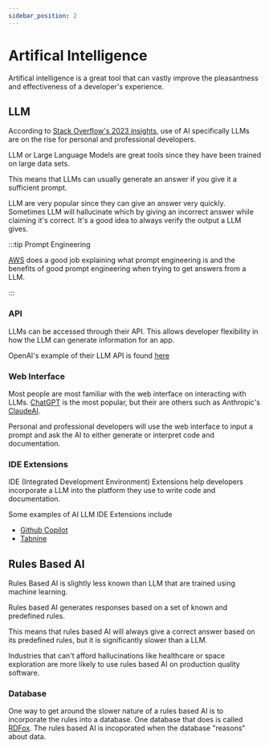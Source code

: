 ```yaml
---
sidebar_position: 2
---
```


# Artifical Intelligence

Artifical intelligence is a great tool that can vastly improve the pleasantness and effectiveness of a developer's experience.

## LLM 

According to [Stack Overflow's 2023 insights](https://survey.stackoverflow.co/2023/#section-sentiment-and-usage-ai-tools-in-the-development-process), use of AI specifically LLMs are on the rise for personal and professional developers.

LLM or Large Language Models are great tools since they have been trained on large data sets.  

This means that LLMs can usually generate an answer if you give it a sufficient prompt.  

LLM are very popular since they can give an answer very quickly.  Sometimes LLM will hallucinate which by giving an incorrect answer while claiming it's correct.  It's a good idea to always verify the output a LLM gives.

:::tip Prompt Engineering

[AWS](https://aws.amazon.com/what-is/prompt-engineering/) does a good job explaining what prompt engineering is and the benefits of good prompt engineering when trying to get answers from a LLM.

:::

### API

LLMs can be accessed through their API.  This allows developer flexibility in how the LLM can generate information for an app.

OpenAI's example of their LLM API is found [here](https://platform.openai.com/)

### Web Interface

Most people are most familiar with the web interface on interacting with LLMs.  [ChatGPT](https://chat.openai.com) is the most popular, but their are others such as Anthropic's [ClaudeAI](https://claude.ai).

Personal and professional developers will use the web interface to input a prompt and ask the AI to either generate or interpret code and documentation.

### IDE Extensions

IDE (Integrated Development Environment) Extensions help developers incorporate a LLM into the platform they use to write code and documentation.

Some examples of AI LLM IDE Extensions include
- [Github Copilot](https://github.com/features/copilot)
- [Tabnine](https://www.tabnine.com)

## Rules Based AI

Rules Based AI is slightly less known than LLM that are trained using machine learning.

Rules based AI generates responses based on a set of known and predefined rules.  

This means that rules based AI will always give a correct answer based on its predefined rules, but it is significantly slower than a LLM.

Industries that can't afford hallucinations like healthcare or space exploration are more likely to use rules based AI on production quality software.


### Database

One way to get around the slower nature of a rules based AI is to incorporate the rules into a database.  One database that does is called [RDFox](https://www.oxfordsemantic.tech/rdfox).  The rules based AI is incoporated when the database "reasons" about data.
